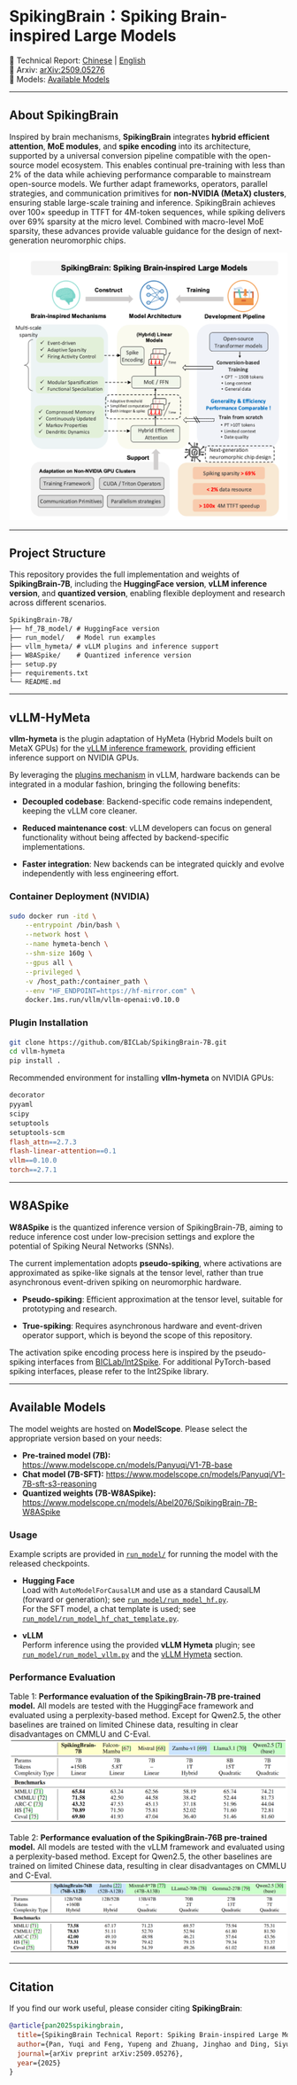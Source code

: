 # SpikingBrain：Spiking Brain-inspired Large Models

📄 Technical Report: [Chinese](SpikingBrain_Report_Chi.pdf) | [English](SpikingBrain_Report_Eng.pdf)  
🚀 Arxiv: [arXiv:2509.05276](https://www.arxiv.org/abs/2509.05276)  
🧩 Models: [Available Models](#available-models)   

---

## About SpikingBrain

Inspired by brain mechanisms, **SpikingBrain** integrates **hybrid efficient attention**, **MoE modules**, and **spike encoding** into its architecture, supported by a universal conversion pipeline compatible with the open-source model ecosystem. This enables continual pre-training with less than 2\% of the data while achieving performance comparable to mainstream open-source models. We further adapt frameworks, operators, parallel strategies, and communication primitives for **non-NVIDIA (MetaX) clusters**, ensuring stable large-scale training and inference. SpikingBrain achieves over 100× speedup in TTFT for 4M-token sequences, while spiking delivers over 69\% sparsity at the micro level. Combined with macro-level MoE sparsity, these advances provide valuable guidance for the design of next-generation neuromorphic chips.

![](assets/fig1.png)

---

## Project Structure
This repository provides the full implementation and weights of **SpikingBrain-7B**, including the **HuggingFace version**, **vLLM inference version**, and **quantized version**, enabling flexible deployment and research across different scenarios.

```
SpikingBrain-7B/
├── hf_7B_model/ # HuggingFace version
├── run_model/   # Model run examples
├── vllm_hymeta/ # vLLM plugins and inference support
├── W8ASpike/    # Quantized inference version
├── setup.py
├── requirements.txt 
└── README.md 
```

--- 

## vLLM-HyMeta

**vllm-hymeta** is the plugin adaptation of HyMeta (Hybrid Models built on MetaX GPUs) for the [vLLM inference framework](https://github.com/vllm-project/vllm/tree/main), providing efficient inference support on NVIDIA GPUs.

By leveraging the [plugins mechanism](https://blog.vllm.ai/2025/05/12/hardware-plugin.html) in vLLM, hardware backends can be integrated in a modular fashion, bringing the following benefits:

- **Decoupled codebase**: Backend-specific code remains independent, keeping the vLLM core cleaner.

- **Reduced maintenance cost**: vLLM developers can focus on general functionality without being affected by backend-specific implementations.

- **Faster integration**: New backends can be integrated quickly and evolve independently with less engineering effort.

### Container Deployment (NVIDIA)
```bash
sudo docker run -itd \
    --entrypoint /bin/bash \
    --network host \
    --name hymeta-bench \
    --shm-size 160g \
    --gpus all \
    --privileged \
    -v /host_path:/container_path \
    --env "HF_ENDPOINT=https://hf-mirror.com" \
    docker.1ms.run/vllm/vllm-openai:v0.10.0
```

### Plugin Installation
```bash
git clone https://github.com/BICLab/SpikingBrain-7B.git
cd vllm-hymeta
pip install .
```

Recommended environment for installing **vllm-hymeta** on NVIDIA GPUs:

```makefile
decorator
pyyaml
scipy
setuptools
setuptools-scm
flash_attn==2.7.3
flash-linear-attention==0.1
vllm==0.10.0
torch==2.7.1
```

---

## W8ASpike

**W8ASpike** is the quantized inference version of SpikingBrain-7B, aiming to reduce inference cost under low-precision settings and explore the potential of Spiking Neural Networks (SNNs).

The current implementation adopts **pseudo-spiking**, where activations are approximated as spike-like signals at the tensor level, rather than true asynchronous event-driven spiking on neuromorphic hardware.

- **Pseudo-spiking**: Efficient approximation at the tensor level, suitable for prototyping and research.

- **True-spiking**: Requires asynchronous hardware and event-driven operator support, which is beyond the scope of this repository.

The activation spike encoding process here is inspired by the pseudo-spiking interfaces from [BICLab/Int2Spike](https://github.com/BICLab/Int2Spike). For additional PyTorch-based spiking interfaces, please refer to the Int2Spike library.

---

## Available Models
The model weights are hosted on **ModelScope**. Please select the appropriate version based on your needs:

- **Pre-trained model (7B):** https://www.modelscope.cn/models/Panyuqi/V1-7B-base
- **Chat model (7B-SFT):** https://www.modelscope.cn/models/Panyuqi/V1-7B-sft-s3-reasoning
- **Quantized weights (7B-W8ASpike):** https://www.modelscope.cn/models/Abel2076/SpikingBrain-7B-W8ASpike

### Usage
Example scripts are provided in [`run_model/`](run_model) for running the model with the released checkpoints. 

- **Hugging Face**  
Load with `AutoModelForCausalLM` and use as a standard CausalLM (forward or generation); see [`run_model/run_model_hf.py`](run_model/run_model_hf.py).  
For the SFT model, a chat template is used; see [`run_model/run_model_hf_chat_template.py`](run_model/run_model_hf_chat_template.py).

- **vLLM**  
Perform inference using the provided **vLLM Hymeta** plugin; see [`run_model/run_model_vllm.py`](run_model/run_model_vllm.py) and the [vLLM Hymeta](#vllm-hymeta) section.

### Performance Evaluation
Table 1: **Performance evaluation of the SpikingBrain-7B pre-trained model.** All models are tested with the HuggingFace framework and evaluated using a perplexity-based method. Except for Qwen2.5, the other baselines are trained on limited Chinese data, resulting in clear disadvantages on CMMLU and C-Eval.
![](assets/table1.png)


Table 2: **Performance evaluation of the SpikingBrain-76B pre-trained model.** All models are tested with the vLLM framework and evaluated using a perplexity-based method. Except for Qwen2.5, the other baselines are trained on limited Chinese data, resulting in clear disadvantages on CMMLU and C-Eval.
![](assets/table2.png)

--- 

## Citation

If you find our work useful, please consider citing **SpikingBrain**:

```bibtex
@article{pan2025spikingbrain,
  title={SpikingBrain Technical Report: Spiking Brain-inspired Large Models},
  author={Pan, Yuqi and Feng, Yupeng and Zhuang, Jinghao and Ding, Siyu and Liu, Zehao and Sun, Bohan and Chou, Yuhong and Xu, Han and Qiu, Xuerui and Deng, Anlin and others},
  journal={arXiv preprint arXiv:2509.05276},
  year={2025}
}
```